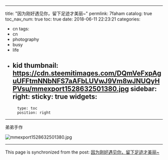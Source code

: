 
---
title: "因为刚好遇见你，留下足迹才美丽~"
permlink: 7faham
catalog: true
toc_nav_num: true
toc: true
date: 2018-06-11 22:23:21
categories:
- cn
tags:
- cn
- photography
- busy
- life
- kid
thumbnail: https://cdn.steemitimages.com/DQmVeFxpAguUFFtmNNbNFS7aAFbLUVwJ9Vm8wJNUQyHPVsu/mmexport1528632501380.jpg
sidebar:
    right:
        sticky: true
widgets:
    -
        type: toc
        position: right
---


弟弟手作

![mmexport1528632501380.jpg](https://cdn.steemitimages.com/DQmVeFxpAguUFFtmNNbNFS7aAFbLUVwJ9Vm8wJNUQyHPVsu/mmexport1528632501380.jpg)

- - -

This page is synchronized from the post: [因为刚好遇见你，留下足迹才美丽~](https://steemit.com/@andrewma/7faham)
